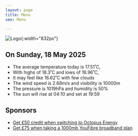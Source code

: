 ```yaml
---
layout: page
title: Menu
seo: Menu

---
```


![Logo](/images/logo.jpg){:width="832px"}

<!-- weather_marker starts -->
## On Sunday, 18 May 2025

- The average temperature today is 17.51˚C,
- With highs of 18.3˚C and lows of 16.96˚C,
- It may feel like 16.62˚C with few clouds
- The wind speed is 2.68m/s and visibility is 10000m
- The pressure is 1019hPa and humidity is 50%
- The sun will rise at 04:10 and set at 19:59

<!-- weather_marker ends -->

## Sponsors

- [Get £50 credit when switching to Octopus Energy](https://bit.ly/3oD1nnS)
- [Get £75 when taking a 1000mb YouFibre broadband plan](https://aklam.io/91zWhU?)
